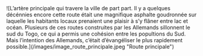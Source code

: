 
<div class="figure" markdown="1">
![L’artère principale qui travere la ville de part part. Il y a quelques décénnies encore cette route était une magnifique asphalte goudronnée sur laquelle les habitants locaux prenaient une plaisir à s’y flâner entre lac et océan. Plusieurs de ces routes construites par les Allemands sillonnent le sud du Togo, ce qui a permis une cohésion entre les popultions du Sud. Mais l’intention des Allemands, c’était d’évangéliser le plus rapidement possible.](/images/image_route_principale.jpeg "Route principale")
</div>